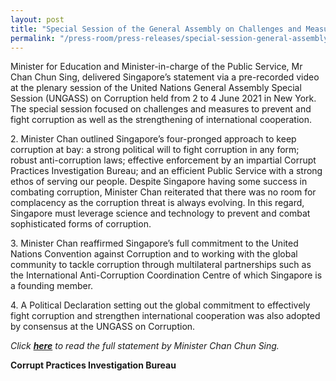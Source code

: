 ```yaml
---
layout: post
title: "Special Session of the General Assembly on Challenges and Measures to Prevent and Combat Corruption and Strengthen International Cooperation"
permalink: "/press-room/press-releases/special-session-general-assembly-challenges-and-measures-prevent-and"
---
```

Minister for Education and Minister-in-charge of the Public Service, Mr Chan Chun Sing, delivered Singapore’s statement via a pre-recorded video at the plenary session of the United Nations General Assembly Special Session (UNGASS) on Corruption held from 2 to 4 June 2021 in New York. The special session focused on challenges and measures to prevent and fight corruption as well as the strengthening of international cooperation.

2\.        Minister Chan outlined Singapore’s four-pronged approach to keep corruption at bay: a strong political will to fight corruption in any form; robust anti-corruption laws; effective enforcement by an impartial Corrupt Practices Investigation Bureau; and an efficient Public Service with a strong ethos of serving our people. Despite Singapore having some success in combating corruption, Minister Chan reiterated that there was no room for complacency as the corruption threat is always evolving. In this regard, Singapore must leverage science and technology to prevent and combat sophisticated forms of corruption.

3\.        Minister Chan reaffirmed Singapore’s full commitment to the United Nations Convention against Corruption and to working with the global community to tackle corruption through multilateral partnerships such as the International Anti-Corruption Coordination Centre of which Singapore is a founding member. 

4\.        A Political Declaration setting out the global commitment to effectively fight corruption and strengthen international cooperation was also adopted by consensus at the UNGASS on Corruption. 

<p><em>Click&nbsp;<strong><a href="https://github.com/isomerpages/cpib-main/files/6655073/Statement.by.Minister.Chan.Chun.Sing.at.UNGASS.on.Corruption.pdf">here</a></strong>&nbsp;to read the full statement by Minister Chan Chun Sing.</em></p>

**Corrupt Practices Investigation Bureau**
